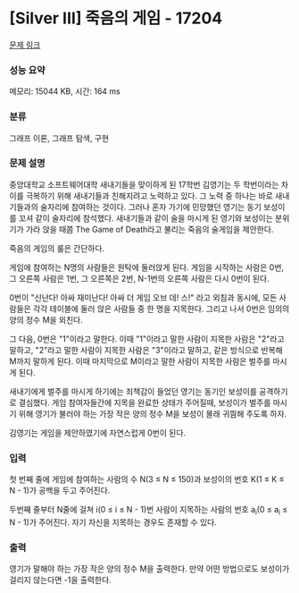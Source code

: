 # [Silver III] 죽음의 게임 - 17204 

[문제 링크](https://www.acmicpc.net/problem/17204) 

### 성능 요약

메모리: 15044 KB, 시간: 164 ms

### 분류

그래프 이론, 그래프 탐색, 구현

### 문제 설명

<p>중앙대학교 소프트웨어대학 새내기들을 맞이하게 된 17학번 김영기는 두 학번이라는 차이를 극복하기 위해 새내기들과 친해지려고 노력하고 있다. 그 노력 중 하나는 바로 새내기들과의 술자리에 참여하는 것이다. 그러나 혼자 가기에 민망했던 영기는 동기 보성이를 꼬셔 같이 술자리에 참석했다. 새내기들과 같이 술을 마시게 된 영기와 보성이는 분위기가 가라 앉을 때쯤 The Game of Death라고 불리는 죽음의 술게임을 제안한다.</p>

<p>죽음의 게임의 룰은 간단하다.</p>

<p>게임에 참여하는 N명의 사람들은 원탁에 둘러앉게 된다. 게임을 시작하는 사람은 0번, 그 오른쪽 사람은 1번, 그 오른쪽은 2번, N-1번의 오른쪽 사람은 다시 0번이 된다.</p>

<p>0번이 "신난다! 아싸 재미난다! 아싸 더 게임 오브 데! 스!" 라고 외침과 동시에, 모든 사람들은 각각 테이블에 둘러 앉은 사람들 중 한 명을 지목한다. 그리고 나서 0번은 임의의 양의 정수 M을 외친다.</p>

<p>그 다음, 0번은 "1"이라고 말한다. 이때 "1"이라고 말한 사람이 지목한 사람은 "2"라고 말하고, "2"라고 말한 사람이 지목한 사람은 "3"이라고 말하고, 같은 방식으로 반복해 M까지 말하게 된다. 이때 마지막으로 M이라고 말한 사람이 지목한 사람은 벌주를 마시게 된다.</p>

<p>새내기에게 벌주를 마시게 하기에는 죄책감이 들었던 영기는 동기인 보성이를 공격하기로 결심했다. 게임 참여자들간에 지목을 완료한 상태가 주어질때, 보성이가 벌주를 마시기 위해 영기가 불러야 하는 가장 작은 양의 정수 M을 보성이 몰래 귀띔해 주도록 하자.</p>

<p>김영기는 게임을 제안하였기에 자연스럽게 0번이 된다.</p>

### 입력 

 <p>첫 번째 줄에 게임에 참여하는 사람의 수 N(3 ≤ N ≤ 150)과 보성이의 번호 K(1 ≤ K ≤ N - 1)가 공백을 두고 주어진다.</p>

<p>두번째 줄부터 N줄에 걸쳐 i(0 ≤ i ≤ N - 1)번 사람이 지목하는 사람의 번호 a<sub>i</sub>(0 ≤ a<sub>i</sub> ≤ N - 1)가 주어진다. 자기 자신을 지목하는 경우도 존재할 수 있다.</p>

### 출력 

 <p>영기가 말해야 하는 가장 작은 양의 정수 M을 출력한다. 만약 어떤 방법으로도 보성이가 걸리지 않는다면 -1을 출력한다.</p>

